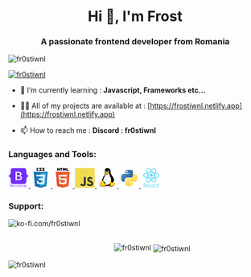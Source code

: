 <h1 align="center">Hi 👋, I'm Frost</h1>
<h3 align="center">A passionate frontend developer from Romania</h3>

<p align="left"> <img src="https://komarev.com/ghpvc/?username=fr0stiwnl&label=Profile%20views&color=0e75b6&style=flat" alt="fr0stiwnl" /> </p>

<p align="left"> <a href="https://github.com/ryo-ma/github-profile-trophy"><img src="https://github-profile-trophy.vercel.app/?username=fr0stiwnl" alt="fr0stiwnl" /></a> </p>

- 🌱 I’m currently learning : **Javascript, Frameworks etc...**

- 👨‍💻 All of my projects are available at : [https://frostiwnl.netlify.app](https://frostiwnl.netlify.app)

- 📫 How to reach me : **Discord : fr0stiwnl**

<h3 align="left">Languages and Tools:</h3>
<p align="left"> <a href="https://getbootstrap.com" target="_blank" rel="noreferrer"> <img src="https://raw.githubusercontent.com/devicons/devicon/master/icons/bootstrap/bootstrap-plain-wordmark.svg" alt="bootstrap" width="40" height="40"/> </a> <a href="" target="_blank" rel="noreferrer"> <img src="https://raw.githubusercontent.com/devicons/devicon/master/icons/css3/css3-original-wordmark.svg" alt="css3" width="40" height="40"/> </a> <a href="" target="_blank" rel="noreferrer"> <img src="https://raw.githubusercontent.com/devicons/devicon/master/icons/html5/html5-original-wordmark.svg" alt="html5" width="40" height="40"/> </a> <a href="https://developer.mozilla.org/en-US/docs/Web/JavaScript" target="_blank" rel="noreferrer"> <img src="https://raw.githubusercontent.com/devicons/devicon/master/icons/javascript/javascript-original.svg" alt="javascript" width="40" height="40"/> </a> <a href="https://www.linux.org/" target="_blank" rel="noreferrer"> <img src="https://raw.githubusercontent.com/devicons/devicon/master/icons/linux/linux-original.svg" alt="linux" width="40" height="40"/> </a> <a href="https://www.python.org" target="_blank" rel="noreferrer"> <img src="https://raw.githubusercontent.com/devicons/devicon/master/icons/python/python-original.svg" alt="python" width="40" height="40"/> </a> <a href="https://reactjs.org/" target="_blank" rel="noreferrer"> <img src="https://raw.githubusercontent.com/devicons/devicon/master/icons/react/react-original-wordmark.svg" alt="react" width="40" height="40"/> </a> </p>

<h3 align="left">Support:</h3>
<p><a href="https://ko-fi.com/fr0stiwnl"> <img align="left" src="https://cdn.ko-fi.com/cdn/kofi3.png?v=3" height="50" width="210" alt="ko-fi.com/fr0stiwnl" /></a></p><br><br>

<p><img align="left" src="https://github-readme-stats.vercel.app/api/top-langs?username=fr0stiwnl&show_icons=true&locale=en&layout=compact" alt="fr0stiwnl" /></p>

<p>&nbsp;<img align="center" src="https://github-readme-stats.vercel.app/api?username=fr0stiwnl&show_icons=true&locale=en" alt="fr0stiwnl" /></p>

<p><img align="center" src="https://github-readme-streak-stats.herokuapp.com/?user=fr0stiwnl&" alt="fr0stiwnl" /></p>

